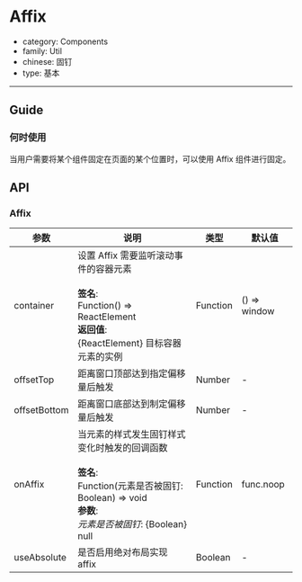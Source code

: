 # Affix

-   category: Components
-   family: Util
-   chinese: 固钉
-   type: 基本

---

## Guide

### 何时使用

当用户需要将某个组件固定在页面的某个位置时，可以使用 Affix 组件进行固定。

## API

### Affix

| 参数           | 说明                                                                                                                  | 类型       | 默认值          |
| ------------ | ------------------------------------------------------------------------------------------------------------------- | -------- | ------------ |
| container    | 设置 Affix 需要监听滚动事件的容器元素<br><br>**签名**:<br>Function() => ReactElement<br>**返回值**:<br>{ReactElement} 目标容器元素的实例<br>     | Function | () => window |
| offsetTop    | 距离窗口顶部达到指定偏移量后触发                                                                                                    | Number   | -            |
| offsetBottom | 距离窗口底部达到制定偏移量后触发                                                                                                    | Number   | -            |
| onAffix      | 当元素的样式发生固钉样式变化时触发的回调函数<br><br>**签名**:<br>Function(元素是否被固钉: Boolean) => void<br>**参数**:<br>_元素是否被固钉_: {Boolean} null | Function | func.noop    |
| useAbsolute  | 是否启用绝对布局实现 affix                                                                                                    | Boolean  | -            |
